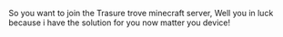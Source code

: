 So you want to join the Trasure trove minecraft server, Well you in luck because i have the solution for you now matter you device!